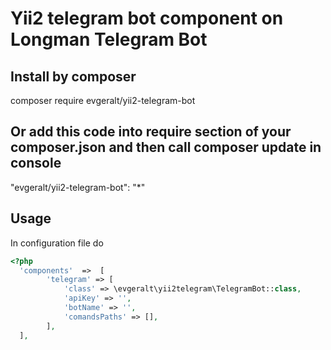 # Yii2 telegram bot component on Longman Telegram Bot
## Install by composer
composer require evgeralt/yii2-telegram-bot
## Or add this code into require section of your composer.json and then call composer update in console
"evgeralt/yii2-telegram-bot": "*"
## Usage
In configuration file do
```php
<?php
  'components'  =>  [
        'telegram' => [
            'class' => \evgeralt\yii2telegram\TelegramBot::class,
            'apiKey' => '',
            'botName' => '',
            'comandsPaths' => [],
        ],
  ],
```
